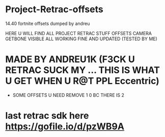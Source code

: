 # Project-Retrac-offsets
14.40 fortnite offsets dumped by andreu


HERE U WILL FIND ALL PROJECT RETRAC STUFF OFFSETS CAMERA GETBONE VISIBLE ALL WORKING FINE AND UPDATED (TESTED BY ME)


# MADE BY ANDREU1K (F3CK U RETRAC SUCK MY ... THIS IS WHAT U GET WHEN U R@T PPL Eccentric)



- SOME OFFSETS U NEED REMOVE 1 0 BC THERE IS 2









# last retrac sdk here https://gofile.io/d/pzWB9A
